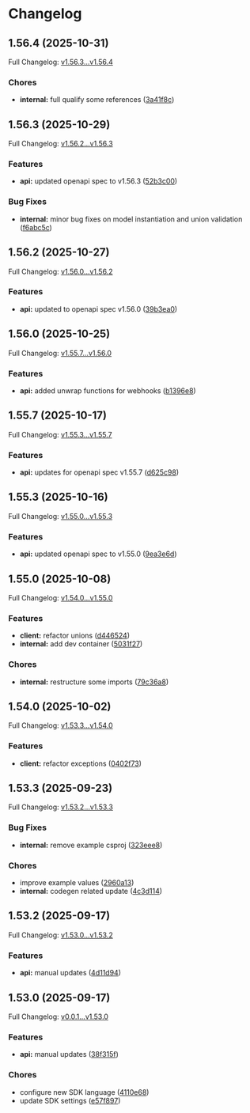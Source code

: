 # Changelog

## 1.56.4 (2025-10-31)

Full Changelog: [v1.56.3...v1.56.4](https://github.com/dodopayments/dodopayments-csharp/compare/v1.56.3...v1.56.4)

### Chores

* **internal:** full qualify some references ([3a41f8c](https://github.com/dodopayments/dodopayments-csharp/commit/3a41f8c1515eec97d411a05ebae8a48d9143f870))

## 1.56.3 (2025-10-29)

Full Changelog: [v1.56.2...v1.56.3](https://github.com/dodopayments/dodopayments-csharp/compare/v1.56.2...v1.56.3)

### Features

* **api:** updated openapi spec to v1.56.3 ([52b3c00](https://github.com/dodopayments/dodopayments-csharp/commit/52b3c0063f0c2217103417244905a435442d49cd))


### Bug Fixes

* **internal:** minor bug fixes on model instantiation and union validation ([f6abc5c](https://github.com/dodopayments/dodopayments-csharp/commit/f6abc5c7889f657ce5020ceca60645778c91ed42))

## 1.56.2 (2025-10-27)

Full Changelog: [v1.56.0...v1.56.2](https://github.com/dodopayments/dodopayments-csharp/compare/v1.56.0...v1.56.2)

### Features

* **api:** updated to openapi spec v1.56.0 ([39b3ea0](https://github.com/dodopayments/dodopayments-csharp/commit/39b3ea0cec191a5cbaef547795446f2b0764446f))

## 1.56.0 (2025-10-25)

Full Changelog: [v1.55.7...v1.56.0](https://github.com/dodopayments/dodopayments-csharp/compare/v1.55.7...v1.56.0)

### Features

* **api:** added unwrap functions for webhooks ([b1396e8](https://github.com/dodopayments/dodopayments-csharp/commit/b1396e8a57f690da8e69408938f4fee1b54396bc))

## 1.55.7 (2025-10-17)

Full Changelog: [v1.55.3...v1.55.7](https://github.com/dodopayments/dodopayments-csharp/compare/v1.55.3...v1.55.7)

### Features

* **api:** updates for openapi spec v1.55.7 ([d625c98](https://github.com/dodopayments/dodopayments-csharp/commit/d625c98a75a396396f468114c7ab96d769dfe7f3))

## 1.55.3 (2025-10-16)

Full Changelog: [v1.55.0...v1.55.3](https://github.com/dodopayments/dodopayments-csharp/compare/v1.55.0...v1.55.3)

### Features

* **api:** updated openapi spec to v1.55.0 ([9ea3e6d](https://github.com/dodopayments/dodopayments-csharp/commit/9ea3e6d650931f45bb09c04cf60f8c45c418c072))

## 1.55.0 (2025-10-08)

Full Changelog: [v1.54.0...v1.55.0](https://github.com/dodopayments/dodopayments-csharp/compare/v1.54.0...v1.55.0)

### Features

* **client:** refactor unions ([d446524](https://github.com/dodopayments/dodopayments-csharp/commit/d44652418967544a0ac12b04d46ca7f805ad6ee6))
* **internal:** add dev container ([5031f27](https://github.com/dodopayments/dodopayments-csharp/commit/5031f2786d3bbe930b66c903526e41e2e8fbc495))


### Chores

* **internal:** restructure some imports ([79c36a8](https://github.com/dodopayments/dodopayments-csharp/commit/79c36a80f5e403d22d0483847c471b147f8168f7))

## 1.54.0 (2025-10-02)

Full Changelog: [v1.53.3...v1.54.0](https://github.com/dodopayments/dodopayments-csharp/compare/v1.53.3...v1.54.0)

### Features

* **client:** refactor exceptions ([0402f73](https://github.com/dodopayments/dodopayments-csharp/commit/0402f73af868dda1fd24581a591bf1feb1e6ce38))

## 1.53.3 (2025-09-23)

Full Changelog: [v1.53.2...v1.53.3](https://github.com/dodopayments/dodopayments-csharp/compare/v1.53.2...v1.53.3)

### Bug Fixes

* **internal:** remove example csproj ([323eee8](https://github.com/dodopayments/dodopayments-csharp/commit/323eee83d197cf7d11b07fdf6a4977137324973d))


### Chores

* improve example values ([2960a13](https://github.com/dodopayments/dodopayments-csharp/commit/2960a13633b8fba259e461af2290ad9c6f10de3f))
* **internal:** codegen related update ([4c3d114](https://github.com/dodopayments/dodopayments-csharp/commit/4c3d114dc67088c5fff7c4409a1692eb6c47b7c1))

## 1.53.2 (2025-09-17)

Full Changelog: [v1.53.0...v1.53.2](https://github.com/dodopayments/dodopayments-csharp/compare/v1.53.0...v1.53.2)

### Features

* **api:** manual updates ([4d11d94](https://github.com/dodopayments/dodopayments-csharp/commit/4d11d9447487ac03e5bff0eea2cba33ddcdb7588))

## 1.53.0 (2025-09-17)

Full Changelog: [v0.0.1...v1.53.0](https://github.com/dodopayments/dodopayments-csharp/compare/v0.0.1...v1.53.0)

### Features

* **api:** manual updates ([38f315f](https://github.com/dodopayments/dodopayments-csharp/commit/38f315f7b6881d924ab87eaf12a00b684e1fcefb))


### Chores

* configure new SDK language ([4110e68](https://github.com/dodopayments/dodopayments-csharp/commit/4110e685e84001c605d09717a6d8d487cc55f32a))
* update SDK settings ([e57f897](https://github.com/dodopayments/dodopayments-csharp/commit/e57f8972652efd9667970124aee3a66929b870b5))
